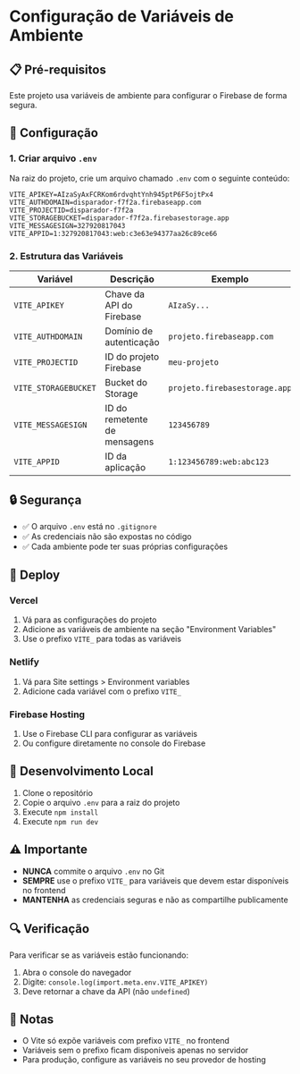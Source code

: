 # Configuração de Variáveis de Ambiente

## 📋 Pré-requisitos

Este projeto usa variáveis de ambiente para configurar o Firebase de forma segura.

## 🔧 Configuração

### 1. Criar arquivo `.env`

Na raiz do projeto, crie um arquivo chamado `.env` com o seguinte conteúdo:

```env
VITE_APIKEY=AIzaSyAxFCRKom6rdvqhtYnh945ptP6F5ojtPx4
VITE_AUTHDOMAIN=disparador-f7f2a.firebaseapp.com
VITE_PROJECTID=disparador-f7f2a
VITE_STORAGEBUCKET=disparador-f7f2a.firebasestorage.app
VITE_MESSAGESIGN=327920817043
VITE_APPID=1:327920817043:web:c3e63e94377aa26c89ce66
```

### 2. Estrutura das Variáveis

| Variável             | Descrição                    | Exemplo                       |
| -------------------- | ---------------------------- | ----------------------------- |
| `VITE_APIKEY`        | Chave da API do Firebase     | `AIzaSy...`                   |
| `VITE_AUTHDOMAIN`    | Domínio de autenticação      | `projeto.firebaseapp.com`     |
| `VITE_PROJECTID`     | ID do projeto Firebase       | `meu-projeto`                 |
| `VITE_STORAGEBUCKET` | Bucket do Storage            | `projeto.firebasestorage.app` |
| `VITE_MESSAGESIGN`   | ID do remetente de mensagens | `123456789`                   |
| `VITE_APPID`         | ID da aplicação              | `1:123456789:web:abc123`      |

## 🔒 Segurança

- ✅ O arquivo `.env` está no `.gitignore`
- ✅ As credenciais não são expostas no código
- ✅ Cada ambiente pode ter suas próprias configurações

## 🚀 Deploy

### Vercel

1. Vá para as configurações do projeto
2. Adicione as variáveis de ambiente na seção "Environment Variables"
3. Use o prefixo `VITE_` para todas as variáveis

### Netlify

1. Vá para Site settings > Environment variables
2. Adicione cada variável com o prefixo `VITE_`

### Firebase Hosting

1. Use o Firebase CLI para configurar as variáveis
2. Ou configure diretamente no console do Firebase

## 🧪 Desenvolvimento Local

1. Clone o repositório
2. Copie o arquivo `.env` para a raiz do projeto
3. Execute `npm install`
4. Execute `npm run dev`

## ⚠️ Importante

- **NUNCA** commite o arquivo `.env` no Git
- **SEMPRE** use o prefixo `VITE_` para variáveis que devem estar disponíveis no frontend
- **MANTENHA** as credenciais seguras e não as compartilhe publicamente

## 🔍 Verificação

Para verificar se as variáveis estão funcionando:

1. Abra o console do navegador
2. Digite: `console.log(import.meta.env.VITE_APIKEY)`
3. Deve retornar a chave da API (não `undefined`)

## 📝 Notas

- O Vite só expõe variáveis com prefixo `VITE_` no frontend
- Variáveis sem o prefixo ficam disponíveis apenas no servidor
- Para produção, configure as variáveis no seu provedor de hosting
